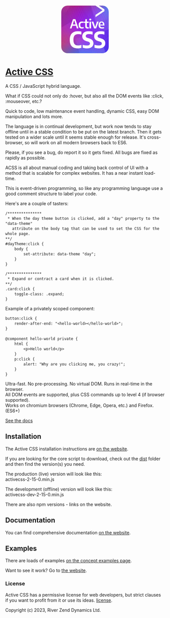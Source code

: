 <p align="center"><a href="https://activecss.org" target="_blank" rel="noopener noreferrer"><img src="https://github.com/Active-CSS/active-css/raw/master/logo/activecss-150.jpg" alt="Active CSS Logo" style="border-radius: 20px;"></a></p>


# [Active CSS](https://activecss.org/)

A CSS / JavaScript hybrid language.

What if CSS could not only do :hover, but also all the DOM events like :click, :mouseover, etc.?

Quick to code, low maintenance event handling, dynamic CSS, easy DOM manipulation and lots more.


The language is in continual development, but work now tends to stay offline until in a stable condition to be put on the latest branch. Then it gets tested on a wider scale until it seems stable enough for release. It's cross-browser, so will work on all modern browsers back to ES6.

Please, if you see a bug, do report it so it gets fixed. All bugs are fixed as rapidly as possible.

ACSS is all about manual coding and taking back control of UI with a method that is scalable for complex websites. It has a near instant load-time.

This is event-driven programming, so like any programming language use a good comment structure to label your code.

Here's are a couple of tasters:
```
/***************
 * When the day theme button is clicked, add a "day" property to the "data-theme"
   attribute on the body tag that can be used to set the CSS for the whole page.
**/
#dayTheme:click {
    body {
        set-attribute: data-theme "day";
    }
}
```

```
/***************
 * Expand or contract a card when it is clicked.
**/
.card:click {
    toggle-class: .expand;
}
```

Example of a privately scoped component:
```
button:click {
    render-after-end: "<hello-world></hello-world>";
}

@component hello-world private {
    html {
        <p>Hello world</p>
    }
    p:click {
        alert: "Why are you clicking me, you crazy!";
    }
}
```

Ultra-fast. No pre-processing. No virtual DOM. Runs in real-time in the browser.<br>
All DOM events are supported, plus CSS commands up to level 4 (if browser supported).<br>
Works on chromium browsers (Chrome, Edge, Opera, etc.) and Firefox. (ES6+)

[See the docs](https://activecss.org/)

## Installation

The Active CSS installation instructions are [on the website](https://activecss.org/manual/installation.html).

If you are looking for the core script to download, check out the [dist](https://github.com/Active-CSS/active-css/tree/master/dist) folder and then find the version(s) you need.

The production (live) version will look like this:<br>
activecss-2-15-0.min.js

The development (offline) version will look like this:<br>
activecss-dev-2-15-0.min.js

There are also npm versions - links on the website.

## Documentation

You can find comprehensive documentation [on the website](https://activecss.org).

## Examples

There are loads of examples [on the concept examples page](https://activecss.org/manual/examples.html).

Want to see it work? Go to [the website](https://activecss.org).

### License

Active CSS has a permissive license for web developers, but strict clauses if you want to profit from it or use its ideas. [license](./LICENSE).

Copyright (c) 2023, River Zend Dynamics Ltd.
